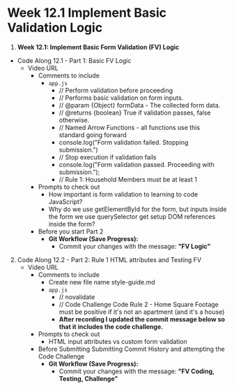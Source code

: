 # Week 12.1 Implement Basic Validation Logic


1. **Week 12.1: Implement Basic Form Validation (FV) Logic**
* Code Along 12.1 - Part 1: Basic FV Logic
    - Video URL
        - Comments to include
            - `app.js`
                - // Perform validation before proceeding
                - // Performs basic validation on form inputs.
                - // @param {Object} formData - The collected form data.
                - // @returns {boolean} True if validation passes, false otherwise.
                - // Named Arrow Functions - all functions use this standard going forward
                - console.log("Form validation failed. Stopping submission.")
                - // Stop execution if validation fails
                - console.log("Form validation passed. Proceeding with submission.");
                - // Rule 1: Household Members must be at least 1
        - Prompts to check out
            - How important is form validation to learning to code JavaScript?
            - Why do we use getElementById for the form, but inputs inside the form we use querySelector get setup DOM references inside the form?
        - Before you start Part 2
            * **Git Workflow (Save Progress):**
                * Commit your changes with the message: **"FV Logic"**
                
2. Code Along 12.2 - Part 2: Rule 1 HTML attributes and Testing FV
    - Video URL
        - Comments to include
            - Create new file name style-guide.md
            - `app.js`
                - // novalidate
                - // Code Challenge Code Rule 2 - Home Square Footage must be positive if it's not an apartment (and it's a house)
                - **After recording I updated the commit message below so that it includes the code challenge.**
        - Prompts to check out
            - HTML input attributes vs custom form validation
        - Before Submitting Submitting Commit History and attempting the Code Challenge
            * **Git Workflow (Save Progress):**
                * Commit your changes with the message: **"FV Coding, Testing, Challenge"**